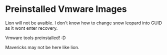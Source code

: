 # Preinstalled Vmware Images
 
Lion will not be avaible. I don't know how to change snow leopard into GUID as it wont enter recovery.

Vmware tools preinstalled! :D

Mavericks may not be here like lion.
